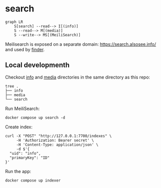 # search

```mermaid
graph LR
    S[search] --read--> I[(info)]
    S --read--> M[(media)]
    S --write--> MS[(MeiliSearch)]
```

Meilisearch is exposed on a separate domain: https://search.alsosee.info/ and used by [finder](https://github.com/alsosee/finder).

## Local developmenth

Checkout [info](https://github.com/alsosee/info) and [media](https://github.com/alsosee/media) directories in the same directory as this repo:

```shell
tree .
├── info
├── media
└── search
```

Run MeiliSearch:

```shell
docker compose up search -d
```

Create index:

```shell
curl -X "POST" "http://127.0.0.1:7700/indexes" \
     -H 'Authorization: Bearer secret' \
     -H 'Content-Type: application/json' \
     -d $'{
  "uid": "info",
  "primaryKey": "ID"
}'
```

Run the app:

```shell
docker compose up indexer
```
